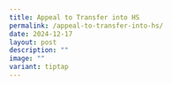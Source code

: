 ```yaml
---
title: Appeal to Transfer into HS
permalink: /appeal-to-transfer-into-hs/
date: 2024-12-17
layout: post
description: ""
image: ""
variant: tiptap
---
```

